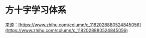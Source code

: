 # 方十字学习体系

来源：[https://www.zhihu.com/column/c_1182028880524845056](https://www.zhihu.com/column/c_1182028880524845056)